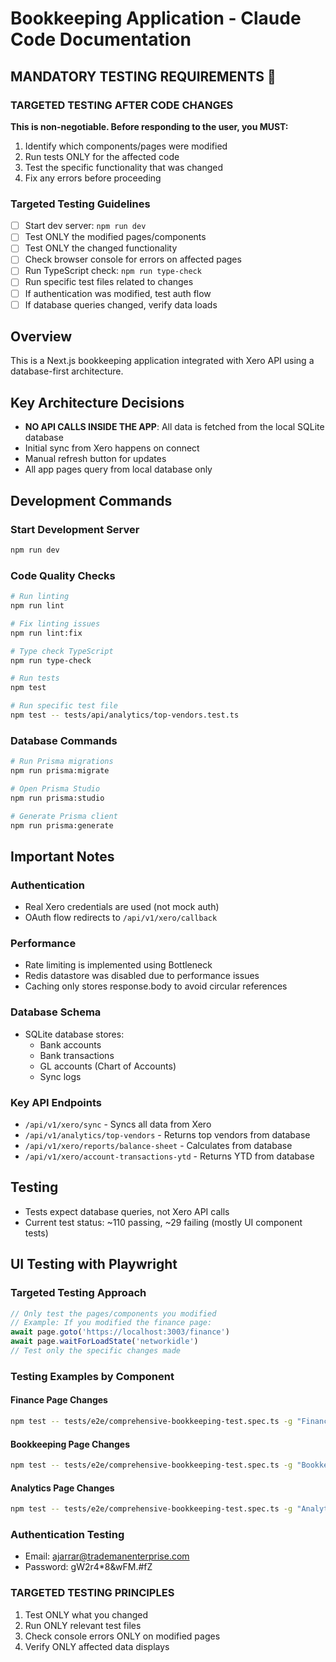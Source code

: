 # Bookkeeping Application - Claude Code Documentation

## MANDATORY TESTING REQUIREMENTS 🚨

### TARGETED TESTING AFTER CODE CHANGES
**This is non-negotiable. Before responding to the user, you MUST:**
1. Identify which components/pages were modified
2. Run tests ONLY for the affected code
3. Test the specific functionality that was changed
4. Fix any errors before proceeding

### Targeted Testing Guidelines
- [ ] Start dev server: `npm run dev`
- [ ] Test ONLY the modified pages/components
- [ ] Test ONLY the changed functionality
- [ ] Check browser console for errors on affected pages
- [ ] Run TypeScript check: `npm run type-check`
- [ ] Run specific test files related to changes
- [ ] If authentication was modified, test auth flow
- [ ] If database queries changed, verify data loads

## Overview
This is a Next.js bookkeeping application integrated with Xero API using a database-first architecture.

## Key Architecture Decisions
- **NO API CALLS INSIDE THE APP**: All data is fetched from the local SQLite database
- Initial sync from Xero happens on connect
- Manual refresh button for updates
- All app pages query from local database only

## Development Commands

### Start Development Server
```bash
npm run dev
```

### Code Quality Checks
```bash
# Run linting
npm run lint

# Fix linting issues
npm run lint:fix

# Type check TypeScript
npm run type-check

# Run tests
npm test

# Run specific test file
npm test -- tests/api/analytics/top-vendors.test.ts
```

### Database Commands
```bash
# Run Prisma migrations
npm run prisma:migrate

# Open Prisma Studio
npm run prisma:studio

# Generate Prisma client
npm run prisma:generate
```

## Important Notes

### Authentication
- Real Xero credentials are used (not mock auth)
- OAuth flow redirects to `/api/v1/xero/callback`

### Performance
- Rate limiting is implemented using Bottleneck
- Redis datastore was disabled due to performance issues
- Caching only stores response.body to avoid circular references

### Database Schema
- SQLite database stores:
  - Bank accounts
  - Bank transactions
  - GL accounts (Chart of Accounts)
  - Sync logs

### Key API Endpoints
- `/api/v1/xero/sync` - Syncs all data from Xero
- `/api/v1/analytics/top-vendors` - Returns top vendors from database
- `/api/v1/xero/reports/balance-sheet` - Calculates from database
- `/api/v1/xero/account-transactions-ytd` - Returns YTD from database

## Testing
- Tests expect database queries, not Xero API calls
- Current test status: ~110 passing, ~29 failing (mostly UI component tests)

## UI Testing with Playwright

### Targeted Testing Approach
```typescript
// Only test the pages/components you modified
// Example: If you modified the finance page:
await page.goto('https://localhost:3003/finance')
await page.waitForLoadState('networkidle')
// Test only the specific changes made
```

### Testing Examples by Component

#### Finance Page Changes
```bash
npm test -- tests/e2e/comprehensive-bookkeeping-test.spec.ts -g "Finance Dashboard"
```

#### Bookkeeping Page Changes
```bash
npm test -- tests/e2e/comprehensive-bookkeeping-test.spec.ts -g "Bookkeeping Dashboard"
```

#### Analytics Page Changes
```bash
npm test -- tests/e2e/comprehensive-bookkeeping-test.spec.ts -g "Analytics Dashboard"
```

### Authentication Testing
- Email: ajarrar@trademanenterprise.com
- Password: gW2r4*8&wFM.#fZ

### TARGETED TESTING PRINCIPLES
1. Test ONLY what you changed
2. Run ONLY relevant test files
3. Check console errors ONLY on modified pages
4. Verify ONLY affected data displays